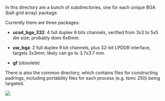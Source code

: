 In this directory are a bunch of subdirectories, one for each unique BGA (ball grid array) package.

Currently there are three packages:

* **ucsd_bga_332**: 4 full duplex 9 bits channels, verified from 3x3 to 5x5 die size; probably does 6x6mm. 

* **uw_bga**:       2 full duplex 9 bit channels, plus 32-bit LPDDR interface, targets 3x3mm; likely can go to 3.7x3.7 mm.

* **gf** (obsolete)


There is also the common directory, which contains files for constructing padrings, 
including portability files for each process (e.g. tsmc 250) being targeted.

<img src="http://bjump.org/manycore/pics/BSG_Ten_Sun.jpg">

